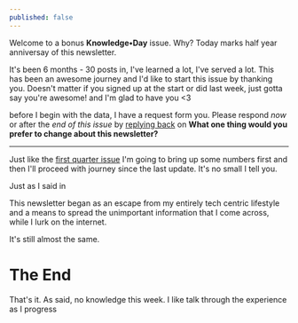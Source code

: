 ```yaml
---
published: false
---
```

Welcome to a bonus **Knowledge•Day** issue. Why? Today marks half year anniversay of this newsletter.  

It's been 6 months - 30 posts in, I've learned a lot, I've served a lot. This has been an awesome journey and I'd like to start this issue by thanking you. Doesn't matter if you signed up at the start or did last week, just gotta say you're awesome! and I'm glad to have you <3  

before I begin with the data, I have a request form you. Please respond *now* or after the *end of this issue* by [replying back](mailto:) on **What one thing would you prefer to change about this newsletter?**  

--------

Just like the [first quarter issue](https://knowledgeday.in/a-quarter-of-texts/) I'm going to bring up some numbers first and then I'll proceed with journey since the last update. It's no small I tell you.  

Just as I said in 


This newsletter began as an escape from my entirely tech centric lifestyle and a means to spread the unimportant information that I come across, while I lurk on the internet.

It's still almost the same. 

# The End
That's it. As said, no knowledge this week. I like talk through the experience as I progress 